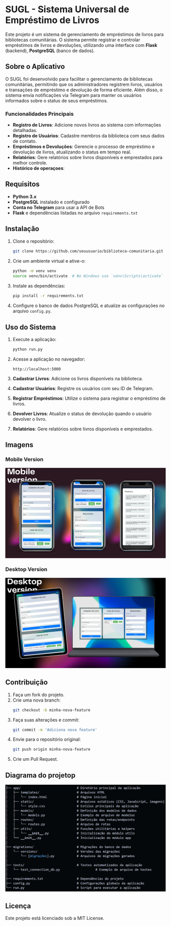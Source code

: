 # SUGL - Sistema Universal de Empréstimo de Livros

Este projeto é um sistema de gerenciamento de empréstimos de livros para bibliotecas comunitárias. O sistema permite registrar e controlar empréstimos de livros e devoluções, utilizando uma interface com **Flask** (backend), **PostgreSQL** (banco de dados).

## Sobre o Aplicativo

O SUGL foi desenvolvido para facilitar o gerenciamento de bibliotecas comunitárias, permitindo que os administradores registrem livros, usuários e transações de empréstimo e devolução de forma eficiente. Além disso, o sistema envia notificações via Telegram para manter os usuários informados sobre o status de seus empréstimos.

### Funcionalidades Principais

- **Registro de Livros**: Adicione novos livros ao sistema com informações detalhadas.
- **Registro de Usuários**: Cadastre membros da biblioteca com seus dados de contato.
- **Empréstimos e Devoluções**: Gerencie o processo de empréstimo e devolução de livros, atualizando o status em tempo real.
- **Relatórios**: Gere relatórios sobre livros disponíveis e emprestados para melhor controle.
- **Histórico de operaçoes**: 


## Requisitos

- **Python 3.x**
- **PostgreSQL** instalado e configurado
- **Conta no Telegram** para usar a API de Bots
- **Flask** e dependências listadas no arquivo `requirements.txt`

## Instalação

1. Clone o repositório:
    ```bash
    git clone https://github.com/seuusuario/biblioteca-comunitaria.git
    ```

2. Crie um ambiente virtual e ative-o:
    ```bash
    python -m venv venv
    source venv/bin/activate  # No Windows use `venv\Scripts\activate`
    ```

3. Instale as dependências:
    ```bash
    pip install -r requirements.txt
    ```

4. Configure o banco de dados PostgreSQL e atualize as configurações no arquivo `config.py`.

## Uso do Sistema

1. Execute a aplicação:
    ```bash
    python run.py
    ```

2. Acesse a aplicação no navegador:
    ```
    http://localhost:5000
    ```

3. **Cadastrar Livros**: Adicione os livros disponíveis na biblioteca.
4. **Cadastrar Usuários**: Registre os usuários com seu ID de Telegram.
5. **Registrar Empréstimos**: Utilize o sistema para registrar o empréstimo de livros.
6. **Devolver Livros**: Atualize o status de devolução quando o usuário devolver o livro.
7. **Relatórios**: Gere relatórios sobre livros disponíveis e emprestados.

## Imagens

### Mobile Version

![Mobile Version](app/static/images/mobile.PNG)

### Desktop Version

![Desktop Version](app/static/images/desktop.PNG)

## Contribuição

1. Faça um fork do projeto.
2. Crie uma nova branch:
    ```bash
    git checkout -b minha-nova-feature
    ```
3. Faça suas alterações e commit:
    ```bash
    git commit -m 'Adiciona nova feature'
    ```
4. Envie para o repositório original:
    ```bash
    git push origin minha-nova-feature
    ```
5. Crie um Pull Request.


## Diagrama do projetop

![Der](app/static/images/der.png)


## Licença

Este projeto está licenciado sob a MIT License.